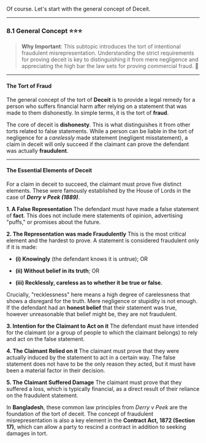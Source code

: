 Of course. Let's start with the general concept of Deceit.

---

### 8.1 General Concept ⭐⭐⭐

> **Why Important**: This subtopic introduces the tort of intentional fraudulent misrepresentation. Understanding the strict requirements for proving deceit is key to distinguishing it from mere negligence and appreciating the high bar the law sets for proving commercial fraud. 🤥

---

#### The Tort of Fraud

The general concept of the tort of **Deceit** is to provide a legal remedy for a person who suffers financial harm after relying on a statement that was made to them dishonestly. In simple terms, it is the tort of **fraud**.

The core of deceit is **dishonesty**. This is what distinguishes it from other torts related to false statements. While a person can be liable in the tort of negligence for a _carelessly_ made statement (negligent misstatement), a claim in deceit will only succeed if the claimant can prove the defendant was actually **fraudulent**.

---

#### The Essential Elements of Deceit

For a claim in deceit to succeed, the claimant must prove five distinct elements. These were famously established by the House of Lords in the case of **_Derry v Peek (1889)_**.

**1. A False Representation** The defendant must have made a false statement of **fact**. This does not include mere statements of opinion, advertising "puffs," or promises about the future.

**2. The Representation was made Fraudulently** This is the most critical element and the hardest to prove. A statement is considered fraudulent only if it is made:

- **(i) Knowingly** (the defendant knows it is untrue); OR
    
- **(ii) Without belief in its truth**; OR
    
- **(iii) Recklessly, careless as to whether it be true or false.**
    

Crucially, "recklessness" here means a high degree of carelessness that shows a disregard for the truth. Mere negligence or stupidity is not enough. If the defendant had an **honest belief** that their statement was true, however unreasonable that belief might be, they are not fraudulent.

**3. Intention for the Claimant to Act on it** The defendant must have intended for the claimant (or a group of people to which the claimant belongs) to rely and act on the false statement.

**4. The Claimant Relied on it** The claimant must prove that they were actually induced by the statement to act in a certain way. The false statement does not have to be the only reason they acted, but it must have been a material factor in their decision.

**5. The Claimant Suffered Damage** The claimant must prove that they suffered a loss, which is typically financial, as a direct result of their reliance on the fraudulent statement.

In **Bangladesh**, these common law principles from _Derry v Peek_ are the foundation of the tort of deceit. The concept of fraudulent misrepresentation is also a key element in the **Contract Act, 1872 (Section 17)**, which can allow a party to rescind a contract in addition to seeking damages in tort.